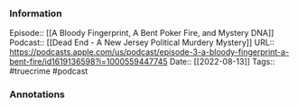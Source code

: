 ### Information

Episode:: [[A Bloody Fingerprint, A Bent Poker Fire, and Mystery DNA]]
Podcast:: [[Dead End - A New Jersey Political Murdery Mystery]]
URL:: https://podcasts.apple.com/us/podcast/episode-3-a-bloody-fingerprint-a-bent-fire/id1619136598?i=1000559447745
Date:: [[2022-08-13]]
Tags:: #truecrime 
#podcast


### Annotations


